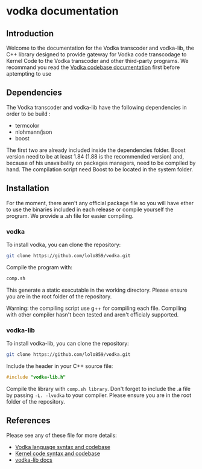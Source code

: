 # vodka documentation

## Introduction

Welcome to the documentation for the Vodka transcoder and vodka-lib, the C++ library designed to provide gateway for Vodka code transcodage to Kernel Code to the Vodka transcoder and other third-party programs. We recommand you read the [Vodka codebase documentation](https://github.com/lolo859/vodka/docs/vodka-codebase.md) first before aptempting to use 

## Dependencies

The Vodka transcoder and vodka-lib have the following dependencies in order to be build :
- termcolor
- nlohmann/json
- boost

The first two are already included inside the dependencies folder. Boost version need to be at least 1.84 (1.88 is the recommended version) and, because of his unavaibality on packages managers, need to be compiled by hand. The compilation script need Boost to be located in the system folder.

## Installation

For the moment, there aren't any official package file so you will have ether to use the binaries included in each release or compile yourself the program. We provide a .sh file for easier compiling.

### vodka

To install vodka, you can clone the repository:

```sh
git clone https://github.com/lolo859/vodka.git
```

Compile the program with:

```sh
comp.sh
```

This generate a static executable in the working directory. Please ensure you are in the root folder of the repository.

Warning: the compiling script use g++ for compiling each file. Compiling with other compiler hasn't been tested and aren't officialy supported.

### vodka-lib

To install vodka-lib, you can clone the repository:

```sh
git clone https://github.com/lolo859/vodka.git
```

Include the header in your C++ source file:

```cpp
#include "vodka-lib.h"
```

Compile the library with ```comp.sh library```. Don't forget to include the .a file by passing ```-L. -lvodka``` to your compiler. Please ensure you are in the root folder of the repository.

## References

Please see any of these file for more details:
- [Vodka language syntax and codebase](https://github.com/lolo859/vodka/docs/vodka-codebase.md)
- [Kernel code syntax and codebase](https://github.com/lolo859/vodka/docs/kernel-codebase.md)
- [vodka-lib docs](https://github.com/lolo859/vodka/docs/vodka-lib-usage.md)